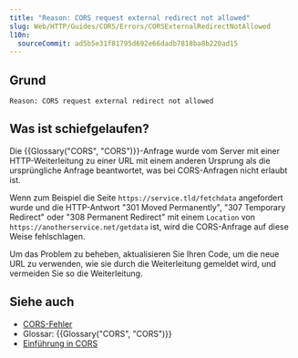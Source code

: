 ```yaml
---
title: "Reason: CORS request external redirect not allowed"
slug: Web/HTTP/Guides/CORS/Errors/CORSExternalRedirectNotAllowed
l10n:
  sourceCommit: ad5b5e31f81795d692e66dadb7818ba8b220ad15
---
```


## Grund

```plain
Reason: CORS request external redirect not allowed
```

## Was ist schiefgelaufen?

Die {{Glossary("CORS", "CORS")}}-Anfrage wurde vom Server mit einer HTTP-Weiterleitung zu einer URL mit einem anderen Ursprung als die ursprüngliche Anfrage beantwortet, was bei CORS-Anfragen nicht erlaubt ist.

Wenn zum Beispiel die Seite `https://service.tld/fetchdata` angefordert wurde und die HTTP-Antwort "301 Moved Permanently", "307 Temporary Redirect" oder "308 Permanent Redirect" mit einem `Location` von `https://anotherservice.net/getdata` ist, wird die CORS-Anfrage auf diese Weise fehlschlagen.

Um das Problem zu beheben, aktualisieren Sie Ihren Code, um die neue URL zu verwenden, wie sie durch die Weiterleitung gemeldet wird, und vermeiden Sie so die Weiterleitung.

## Siehe auch

- [CORS-Fehler](/de/docs/Web/HTTP/Guides/CORS/Errors)
- Glossar: {{Glossary("CORS", "CORS")}}
- [Einführung in CORS](/de/docs/Web/HTTP/Guides/CORS)
